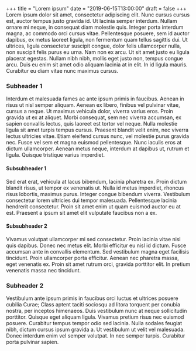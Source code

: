 +++
title = "Lorem ipsum"
date = "2019-06-15T13:00:00"
draft = false
+++
Lorem ipsum dolor sit amet, consectetur adipiscing elit. Nunc cursus cursus est, auctor tempus justo gravida id. Ut lacinia semper interdum. Nullam ornare mi neque, in consequat diam molestie quis. Integer porta interdum magna, ac commodo orci cursus vitae. Pellentesque posuere, sem id auctor dapibus, ex metus laoreet ligula, non fermentum quam tellus sagittis dui. Ut ultrices, ligula consectetur suscipit congue, dolor felis ullamcorper nulla, non suscipit felis purus eu urna. Nam non ex arcu. Ut sit amet justo eu ligula placerat egestas. Nullam nibh nibh, mollis eget justo non, tempus congue arcu. Duis eu enim sit amet odio aliquam lacinia at in elit. In id ligula mauris. Curabitur eu diam vitae nunc maximus cursus.

### Subheader 1

Interdum et malesuada fames ac ante ipsum primis in faucibus. Aenean in risus ut nisl semper aliquam. Aenean ex libero, finibus vel pulvinar vitae, cursus a neque. Ut maximus vehicula dolor, viverra varius eros. Proin gravida ut ex at aliquet. Morbi consequat, sem nec viverra accumsan, ex sapien convallis lectus, quis laoreet est tortor vel neque. Nulla molestie ligula sit amet turpis tempus cursus. Praesent blandit velit enim, nec viverra lectus ultricies vitae. Etiam eleifend cursus nunc, vel molestie purus gravida nec. Fusce vel sem et magna euismod pellentesque. Nunc iaculis eros at dictum ullamcorper. Aenean metus neque, interdum at dapibus ut, rutrum et ligula. Quisque tristique varius imperdiet.

#### Subsubheader 1

Sed erat erat, vehicula at lacus bibendum, lacinia pharetra ex. Proin dictum blandit risus, ut tempor ex venenatis ut. Nulla id metus imperdiet, rhoncus risus lobortis, maximus purus. Integer congue bibendum viverra. Vestibulum consectetur lorem ultricies dui tempor malesuada. Pellentesque lacinia hendrerit consectetur. Proin sit amet enim ut quam euismod auctor eu at est. Praesent a ipsum sit amet elit vulputate faucibus non a ex.

#### Subsubheader 2

Vivamus volutpat ullamcorper mi sed consectetur. Proin lacinia vitae nisl quis dapibus. Donec nec metus elit. Morbi efficitur eu nisl id dictum. Fusce accumsan ante in convallis elementum. Sed vestibulum magna eget facilisis tincidunt. Proin ullamcorper porta efficitur. Aenean nec pharetra massa, eget venenatis ex. Proin sit amet rutrum orci, gravida porttitor elit. In pretium venenatis massa nec tincidunt.

### Subheader 2

Vestibulum ante ipsum primis in faucibus orci luctus et ultrices posuere cubilia Curae; Class aptent taciti sociosqu ad litora torquent per conubia nostra, per inceptos himenaeos. Duis vestibulum nunc at neque sollicitudin porttitor. Quisque eget aliquam ligula. Vivamus pretium risus nec euismod posuere. Curabitur tempus tempor odio sed lacinia. Nulla sodales feugiat nibh, dictum cursus ipsum gravida a. Ut vestibulum ut velit vel malesuada. Donec interdum enim vel semper volutpat. In nec semper turpis. Curabitur porta pulvinar sapien.
